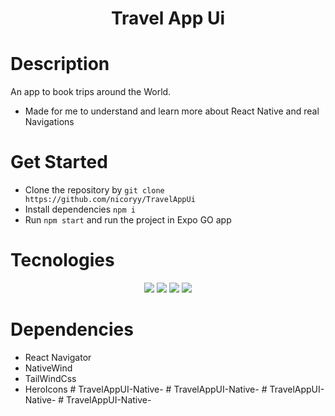 <h1 align='center'>Travel App Ui</h1>


# Description
An app to book trips around the World.

- Made for me to understand and learn more about React Native and real Navigations

# Get Started
- Clone the repository by `git clone https://github.com/nicoryy/TravelAppUi`
- Install dependencies `npm i`
- Run `npm start` and run the project in Expo GO app

# Tecnologies 
<div align='center'>
    <img src='https://github.com/HarshavardhanKakarla/TravelAppUI-ReactNative/blob/3c8fd08e61d0cf277aeb3cb9bbec09c135df5942/tap.jpg'/>
    <img src='https://github.com/HarshavardhanKakarla/TravelAppUI-ReactNative/blob/3c8fd08e61d0cf277aeb3cb9bbec09c135df5942/tap2.jpg'/>
    <img src='https://github.com/HarshavardhanKakarla/TravelAppUI-ReactNative/blob/3c8fd08e61d0cf277aeb3cb9bbec09c135df5942/tap3.jpg'/>
    <img src='https://github.com/HarshavardhanKakarla/TravelAppUI-ReactNative/blob/3c8fd08e61d0cf277aeb3cb9bbec09c135df5942/tap4.jpg'/>
</div>

# Dependencies
- React Navigator
- NativeWind
- TailWindCss
- HeroIcons
#   T r a v e l A p p U I - N a t i v e -  
 #   T r a v e l A p p U I - N a t i v e -  
 #   T r a v e l A p p U I - N a t i v e -  
 #   T r a v e l A p p U I - N a t i v e -  
 